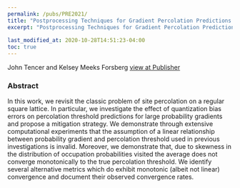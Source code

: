 ```yaml
---
permalink: /pubs/PRE2021/
title: "Postprocessing Techniques for Gradient Percolation Predictions on the Square Lattice"
excerpt: "Postprocessing Techniques for Gradient Percolation Predictions on the Square Lattice"
      
last_modified_at: 2020-10-28T14:51:23-04:00
toc: true
---
```


John Tencer and Kelsey Meeks Forsberg
[view at Publisher](https://journals.aps.org/pre/accepted/a6076R2fK991001799f107498953be3431e218a38)

### Abstract

In this work, we revisit the classic problem of site percolation on a regular square lattice. In particular, we investigate the effect of quantization bias errors on percolation threshold predictions for large probability gradients and propose a mitigation strategy. We demonstrate through extensive computational experiments that the assumption of a linear relationship between probability gradient and percolation threshold used in previous investigations is invalid. Moreover, we demonstrate that, due to skewness in the distribution of occupation probabilities visited the average does not converge monotonically to the true percolation threshold. We identify several alternative metrics which do exhibit monotonic (albeit not linear) convergence and document their observed convergence rates.